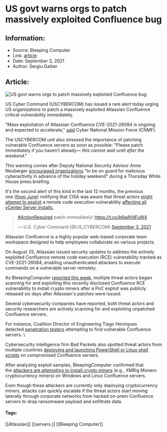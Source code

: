 # US govt warns orgs to patch massively exploited Confluence bug
### 

## Information:
+ Source: Bleeping Computer
+ Link: [article](https://www.bleepingcomputer.com/news/security/us-govt-warns-orgs-to-patch-massively-exploited-confluence-bug/)
+ Date: September 3, 2021
+ Author: Sergiu Gatlan


## Article:
![US govt warns orgs to patch massively exploited Confluence bug](https://www.bleepstatic.com/content/hl-images/2021/09/03/USCYBERCOM.jpg)


US Cyber Command (USCYBERCOM) has issued a rare alert today urging US organizations to patch a massively exploited Atlassian Confluence critical vulnerability immediately.


"Mass exploitation of Atlassian Confluence CVE-2021-26084 is ongoing and expected to accelerate," [said](https://twitter.com/cnmf_cyberalert/status/1433787671785185283) Cyber National Mission Force (CNMF). 


The USCYBERCOM unit also stressed the importance of patching vulnerable Confluence servers as soon as possible: "Please patch immediately if you haven’t already— *this cannot wait until after the weekend*."


This warning comes after Deputy National Security Advisor Anne Neuberger [encouraged organizations](https://www.whitehouse.gov/briefing-room/statements-releases/2021/09/02/press-briefing-by-press-secretary-jen-psaki-and-deputy-national-security-advisor-for-cyber-and-emerging-technologies-anne-neuberger-september-2-2021/) "to be on guard for malicious cyberactivity in advance of the holiday weekend" during a Thursday White House press briefing.


It's the second alert of this kind in the last 12 months, the previous one ([from June](https://twitter.com/CNMF_CyberAlert/status/1401212529276248072)) notifying that CISA was aware that threat actors [might attempt to exploit](https://www.bleepingcomputer.com/news/security/attackers-are-scanning-for-vulnerable-vmware-servers-patch-now/) a remote code execution vulnerability [affecting all vCenter Server installs](https://www.bleepingcomputer.com/news/security/vmware-warns-of-critical-bug-affecting-all-vcenter-server-installs/),




> 
> [#ActionRequired](https://twitter.com/hashtag/ActionRequired?src=hash&ref_src=twsrc%5Etfw) patch immediately! <https://t.co/b6eAYdFuW4>
> 
> 
> — U.S. Cyber Command (@US\_CYBERCOM) [September 3, 2021](https://twitter.com/US_CYBERCOM/status/1433810876847493134?ref_src=twsrc%5Etfw)


Atlassian Confluence is a highly popular web-based corporate team workspace designed to help employees collaborate on various projects.


On August 25, Atlassian issued security updates to address the actively exploited Confluence remote code execution (RCE) vulnerability tracked as CVE-2021-26084, enabling unauthenticated attackers to execute commands on a vulnerable server remotely.


As BleepingComputer [reported this week](https://www.bleepingcomputer.com/news/security/confluence-servers-hacked-to-install-miners-and-rootkits/), multiple threat actors began scanning for and exploiting this recently disclosed Confluence RCE vulnerability to install crypto miners after a PoC exploit was publicly released six days after Atlassian's patches were issued.


Several cybersecurity companies have reported, both threat actors and security researchers are actively scanning for and exploiting unpatched Confluence servers.


For instance, Coalition Director of Engineering Tiago Henriques detected [penetration testers](https://twitter.com/Balgan/status/1433100121940561924) attempting to find vulnerable Confluence servers. \


Cybersecurity intelligence firm Bad Packets also spotted threat actors from multiple countries [deploying and launching PowerShell or Linux shell scripts](https://twitter.com/bad_packets/status/1433328528209055746) on compromised Confluence servers.


After analyzing exploit samples, BleepingComputer confirmed that the [attackers are attempting to install crypto miners](https://www.bleepingcomputer.com/news/security/atlassian-confluence-flaw-actively-exploited-to-install-cryptominers/) (e.g., XMRig Monero cryptocurrency miners) on Windows and Linux Confluence servers.


Even though these attackers are currently only deploying cryptocurrency miners, attacks can quickly escalate if the threat actors start moving laterally through corporate networks from hacked on-prem Confluence servers to drop ransomware payload and exfiltrate data.




#### Tags:
[[Atlassian]] [[servers.]] [[Bleeping Computer]]
